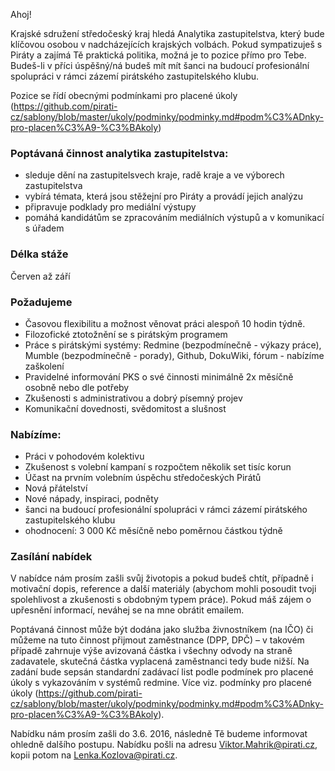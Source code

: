 Ahoj!

Krajské sdružení středočeský kraj hledá Analytika zastupitelstva, který bude klíčovou osobou v nadcházejících krajských volbách. Pokud sympatizuješ s Piráty a zajímá Tě praktická politika, možná je to pozice přímo pro Tebe. Budeš-li v příci úspěšný/ná budeš mít mít šanci na budoucí profesionální spolupráci v rámci zázemí pirátského zastupitelského klubu. 

Pozice se řídí obecnými podmínkami pro placené úkoly (https://github.com/pirati-cz/sablony/blob/master/ukoly/podminky/podminky.md#podm%C3%ADnky-pro-placen%C3%A9-%C3%BAkoly)


### Poptávaná činnost analytika zastupitelstva:
- sleduje dění na zastupitelsvech kraje, radě kraje a ve výborech zastupitelstva
- vybírá témata, která jsou stěžejní pro Piráty a provádí jejich analýzu
- připravuje podklady pro mediální výstupy
- pomáhá kandidátům se zpracováním mediálních výstupů a v komunikací s úřadem

### Délka stáže
Červen až září

### Požadujeme
- Časovou flexibilitu a možnost věnovat práci alespoň 10 hodin týdně.
- Filozofické ztotožnění se s pirátským programem
- Práce s pirátskými systémy: Redmine (bezpodmínečně - výkazy práce), Mumble (bezpodmínečně - porady), Github, DokuWiki, fórum - nabízíme zaškolení
- Pravidelné informování PKS o své činnosti minimálně 2x měsíčně osobně nebo dle potřeby
- Zkušenosti s administrativou a dobrý písemný projev
- Komunikační dovednosti, svědomitost a slušnost

### Nabízíme:
- Práci v pohodovém kolektivu
- Zkušenost s volební kampaní s rozpočtem několik set tisíc korun
- Účast na prvním volebním úspěchu středočeských Pirátů
- Nová přátelství
- Nové nápady, inspiraci, podněty
- šanci na budoucí profesionální spolupráci v rámci zázemí pirátského zastupitelského klubu
- ohodnocení: 3 000 Kč měsíčně nebo poměrnou částkou týdně

### Zasílání nabídek
V nabídce nám prosím zašli svůj životopis a pokud budeš chtít, případně i motivační dopis, reference a další materiály (abychom mohli posoudit tvoji spolehlivost a zkušenosti s obdobným typem práce). Pokud máš zájem o upřesnění informací, neváhej se na mne obrátit emailem.

Poptávaná činnost může být dodána jako služba živnostníkem (na IČO) či můžeme na tuto činnost přijmout zaměstnance (DPP, DPČ) – v takovém případě zahrnuje výše avizovaná částka i všechny odvody na straně zadavatele, skutečná částka vyplacená zaměstnanci tedy bude nižší. Na zadání bude sepsán standardní zadávací list podle podmínek pro placené úkoly s vykazováním v systémů redmine. Více viz. podmínky pro placené úkoly (https://github.com/pirati-cz/sablony/blob/master/ukoly/podminky/podminky.md#podm%C3%ADnky-pro-placen%C3%A9-%C3%BAkoly).

Nabídku nám prosím zašli do 3.6. 2016, následně Tě budeme informovat ohledně dalšího postupu. Nabídku pošli na adresu Viktor.Mahrik@pirati.cz, kopii potom na Lenka.Kozlova@pirati.cz.
